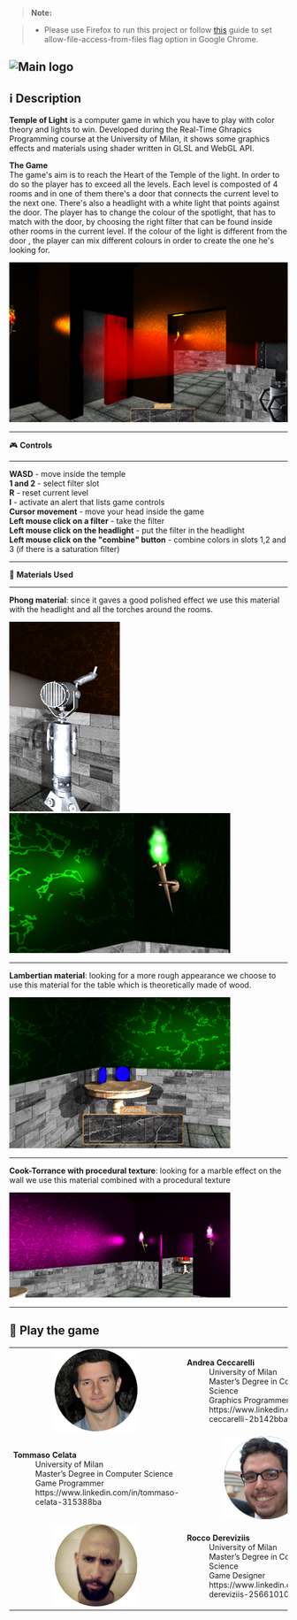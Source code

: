 > **Note:**

> - Please use Firefox to run this project or follow [this](http://www.chrome-allow-file-access-from-file.com/) guide to set allow-file-access-from-files flag option in Google Chrome.

![Main logo](https://i.imgur.com/lZsKfI4.jpg)
------
<i class="icon-info"></i> :information_source: **Description**  
------
**Temple of Light** is a computer game in which you have to play with color theory and lights to win. Developed during the Real-Time Ghrapics Programming course at the University of Milan, it shows some graphics effects and materials using shader written in GLSL and WebGL API. 

**The Game**  
The game's aim is to reach the Heart of the Temple of the light. In order to do so the player has to exceed all the levels. Each level is composted of 4 rooms and in one of them there's a door that connects the current level to the next one. There's also a headlight with a white light that points against the door. The player has to change the colour of the spotlight, that has to match with the door, by choosing the right filter that can be found inside other rooms in the current level. If the colour of the light is different from the door , the player can mix different colours in order to create the one he's looking for.

<img src="https://raw.githubusercontent.com/andrea29292/PGRT_Project/master/images/screenshots/endgame.png" width="700">  

------

<i class="icon-info"></i> :video_game:  **Controls**

------ 

**WASD** - move inside the temple  
**1 and 2** - select filter slot  
**R** - reset current level  
**I** - activate an alert that lists game controls  
**Cursor movement** - move your head inside the game  
**Left mouse click on a filter** - take the filter  
**Left mouse click on the headlight** - put the filter in the headlight  
**Left mouse click on the "combine" button** - combine colors in slots 1,2 and 3 (if there is a saturation filter)  

------

<i class="icon-info"></i> :hammer:  **Materials Used**

------

**Phong material**: since it gaves a good polished effect we use this material with the headlight and all the torches around the rooms.

<img src="https://raw.githubusercontent.com/andrea29292/PGRT_Project/master/images/screenshots/headlight.png" width="200">
<img src="https://raw.githubusercontent.com/andrea29292/PGRT_Project/master/images/screenshots/torch.png" width="400">

------

**Lambertian material**: looking for a more rough appearance we choose to use this material for the table which is theoretically made of wood.  

  
<img src="https://raw.githubusercontent.com/andrea29292/PGRT_Project/master/images/screenshots/table.png" width="400">    

------

**Cook-Torrance with procedural texture**: looking for a marble effect on the wall we use this material combined with a procedural texture

<img src="https://raw.githubusercontent.com/andrea29292/PGRT_Project/master/images/screenshots/cook-torrance.png" width="400">

------
<i class="icon-user"></i> :space_invader: **Play the game**
------




<table>
  <tbody>
    <tr>
      <td align="center"><img src="https://raw.githubusercontent.com/andrea29292/PGRT_Project/master/images/icon/me.png" width="150" height="150" /></td>
      <td>
      <dl>
<dt><b>Andrea Ceccarelli</b></dt>
<dd>University of Milan</dd>
<dd>Master’s Degree in Computer Science</dd>
<dd>Graphics Programmer</dd>
<dd>https://www.linkedin.com/in/andrea-ceccarelli-2b142bba/</dd>
</dl>
      </td>
    </tr>
    <tr>      
      <td>
      <dl>
<dt><b>Tommaso Celata</b></dt>
<dd>University of Milan</dd>
<dd>Master’s Degree in Computer Science</dd>
<dd>Game Programmer</dd>
<dd>https://www.linkedin.com/in/tommaso-celata-315388ba</dd>
</dl>
      </td>
      <td align="center"><img src="https://raw.githubusercontent.com/andrea29292/PGRT_Project/master/images/icon/tommaso.png" width="150" height="150" /></td>
    </tr>
    <tr>
      <td align="center"><img src="https://raw.githubusercontent.com/andrea29292/PGRT_Project/master/images/icon/rocco.png" width="150" height="150" /></td>
      <td>
      <dl>
<dt><b>Rocco Dereviziis</b></dt>
<dd>University of Milan</dd>
<dd>Master’s Degree in Computer Science</dd>
<dd>Game Designer</dd>
<dd>https://www.linkedin.com/in/rocco-dereviziis-256610100/</dd>
</dl>
      </td>
    </tr>
    
  </tbody>
</table>




